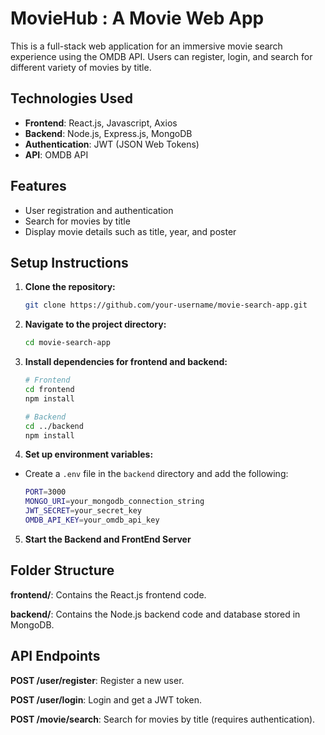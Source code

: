 # MovieHub : A Movie Web App

This is a full-stack web application for an immersive movie search experience using the OMDB API. Users can register, login, and search for different variety of movies by title.

## Technologies Used

- **Frontend**: React.js, Javascript, Axios
- **Backend**: Node.js, Express.js, MongoDB
- **Authentication**: JWT (JSON Web Tokens)
- **API**: OMDB API

## Features

- User registration and authentication
- Search for movies by title
- Display movie details such as title, year, and poster

## Setup Instructions

1. **Clone the repository:**

   ```bash
   git clone https://github.com/your-username/movie-search-app.git


2. **Navigate to the project directory:**

   ```bash
   cd movie-search-app

3. **Install dependencies for frontend and backend:**

   ```bash
   # Frontend
   cd frontend
   npm install

   # Backend  
   cd ../backend
   npm install


4. **Set up environment variables:**

- Create a `.env` file in the `backend` directory and add the following:

   ```bash
   PORT=3000
   MONGO_URI=your_mongodb_connection_string
   JWT_SECRET=your_secret_key
   OMDB_API_KEY=your_omdb_api_key


5. **Start the Backend and FrontEnd Server**



## Folder Structure

**frontend/**: Contains the React.js frontend code.

**backend/**: Contains the Node.js backend code and database stored in MongoDB.



## API Endpoints

**POST /user/register**: Register a new user.

**POST /user/login**: Login and get a JWT token.

**POST /movie/search**: Search for movies by title (requires authentication).

